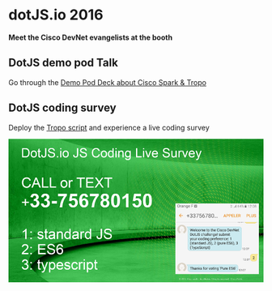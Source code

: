 # dotJS.io 2016

**Meet the Cisco DevNet evangelists at the booth**


## DotJS demo pod Talk

Go through the [Demo Pod Deck about Cisco Spark & Tropo](demo-pod-talk.pdf)


## DotJS coding survey

Deploy the [Tropo script](coding-survey.js) and experience a live coding survey

![](dotjs-js-survey.png)  